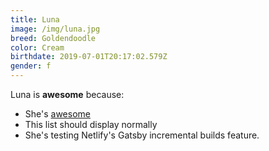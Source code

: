 ```yaml
---
title: Luna
image: /img/luna.jpg
breed: Goldendoodle
color: Cream
birthdate: 2019-07-01T20:17:02.579Z
gender: f
---
```

Luna is **awesome** because:

* She's [awesome](https://google.com)
* This list should display normally
* She's testing Netlify's Gatsby incremental builds feature.